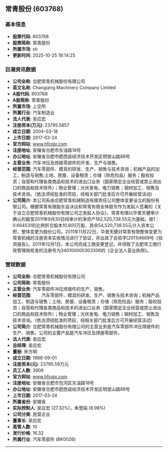 ## 常青股份 (603768)

### 基本信息

- **股票代码**: 603768
- **股票简称**: 常青股份
- **所属市场**: sh
- **更新时间**: 2025-10-25 18:14:25

### 巨潮资讯数据

- **公司全称**: 合肥常青机械股份有限公司
- **英文名称**: Changqing Machinery Company Limited
- **A股代码**: 603768
- **A股简称**: 常青股份
- **所属市场**: 上交所
- **所属行业**: 汽车制造业
- **法人代表**: 吴应宏
- **注册资本(万元)**: 23795.5857
- **成立日期**: 2004-03-18
- **上市日期**: 2017-03-24
- **官方网站**: www.hfcqjx.com
- **注册地址**: 安徽省合肥市东油路18号
- **办公地址**: 安徽省合肥市肥西县经济技术开发区明堂山路88号
- **主营业务**: 汽车冲压及焊接零部件的开发、生产与销售。
- **经营范围**: 汽车零部件、模具的研发、生产、销售与技术咨询；机械产品的加工、制造与销售;土地、房屋、设备租赁；仓储（除危险品）服务；股权投资；自营和代理各类商品和技术的进出口业务（国家限定企业经营或禁止进出口的商品和技术除外）；物业管理；光伏发电、电力销售；钢材加工、销售及技术咨询。（依法须经批准的项目，经相关部门批准后方可开展经营活动）
- **公司简介**: 本公司系由合肥常青机械制造有限责任公司整体变更设立的股份有限公司。根据常青有限股东会决议和常青有限全体股东作为发起人签署的《关于设立合肥常青机械股份有限公司之发起人协议》，常青有限以华普天健审计确认的截至2011年9月30日经审计的净资产162,520,738.55元为基础，按1：0.664531的比例折合股本10,800万股，其余54,520,738.55元计入资本公积，整体变更为股份公司。2011年11月22日，华普天健对常青有限整体变更为常青机械的注册资本实收情况进行了验证，并出具了会验字[2011]4689号《验资报告》。2011年12月1日，本公司完成工商变更登记，并领取了合肥市工商行政管理局核发的注册号为340100000303306的《企业法人营业执照》。

### 雪球数据

- **公司全称**: 合肥常青机械股份有限公司
- **公司简称**: 常青股份
- **主营业务**: 汽车零部件冲压焊接件的生产、销售。
- **经营范围**: 　　汽车零部件、模具的研发、生产、销售与技术咨询；机械产品加工、制造与销售；土地、房屋、设备租赁；仓储（除危险品）服务；股权投资；自营和代理各类商品和技术的进出口业务（国家限定企业经营或禁止进出口的商品和技术除外）；物业管理；光伏发电、电力销售；钢材加工、销售及技术咨询。（依法须经批准的项目，经相关部门批准后方可开展经营活动）
- **公司简介**: 合肥常青机械股份有限公司的主营业务是汽车零部件冲压焊接件的生产、销售。公司的主要产品是汽车冲压及焊接零部件。
- **法人代表**: 吴应宏
- **总经理**: 吴应宏
- **董秘**: 宋方明
- **成立日期**: 1988-09-01
- **注册资本(元)**: 23795.59万元
- **员工人数**: 3906
- **官方网站**: www.hfcqjx.com
- **注册地址**: 安徽省合肥市包河区东油路18号
- **办公地址**: 安徽省合肥市肥西县经济技术开发区明堂山路88号
- **上市日期**: 2017-03-24
- **所属省份**: 安徽省
- **实际控制人**: 吴应宏 (27.32%)，朱慧娟 (9.98%)
- **公司分类**: 民营企业
- **董事长**: 吴应宏
- **高管人数**: 10
- **发行价格**: 16.32
- **所属行业**: 汽车零部件 (BK0026)

---